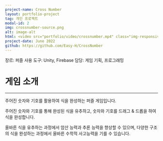 ```yaml
---
project-name: Cross Number
layout: portfolio-project
tag: 개인 프로젝트
modal-id: 2
img: crossnumber-source.png
alt: image-alt
html: <video src="portfolio/video/crossnumber.mp4" class="img-responsive img-centered" controls></video>
project-date: June 2022
github: https://github.com/Easy-H/CrossNumber
---
```

장르: 퍼즐
사용 도구: Unity, Firebase
담당: 게임 기획, 프로그래밍
# 게임 소개
---
주어진 숫자와 기호를 활용하여 식을 완성하는 퍼즐 게임입니다.

주어진 숫자와 기호를 통해 완성된 식을 유추하고, 숫자와 기호를 드래그 & 드롭을 하여 식을 완성합니다.

올바른 식을 유추하는 과정에서 암산 능력과 추론 능력을 향상할 수 있으며, 다양한 구조의 식을 완성하는 과정에서 올바른 수학적 사고능력을 기를 수 있습니다.
